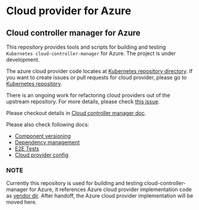 # Cloud provider for Azure

## Cloud controller manager for Azure

This repository provides tools and scripts for building and testing `Kubernetes cloud-controller-manager` for Azure. The project is under development.

The azure cloud provider code locates at [Kubernetes repository directory](https://github.com/kubernetes/kubernetes/tree/master/pkg/cloudprovider/providers/azure). If you want to create issues or pull requests for cloud provider, please go to [Kubernetes repository](https://github.com/kubernetes/kubernetes).

There is an ongoing work for refactoring cloud providers out of the upstream repository. For more details, please check [this issue](https://github.com/kubernetes/features/issues/88).

Please checkout details in [Cloud controller manager doc](docs/cloud-controller-manager.md).

Please also check following docs:
- [Component versioning](docs/component-versioning.md)
- [Dependency management](docs/dependency-management.md)
- [E2E Tests](docs/e2e-tests.md)
- [Cloud provider config](docs/cloud-provider-config.md)

### NOTE
Currently this repository is used for building and testing cloud-controller-manager for Azure, it references Azure cloud provider implementation code as [vendor dir](vendor/k8s.io/kubernetes/pkg/cloudprovider/providers/azure). After handoff, the Azure cloud provider implementation will be moved here.
